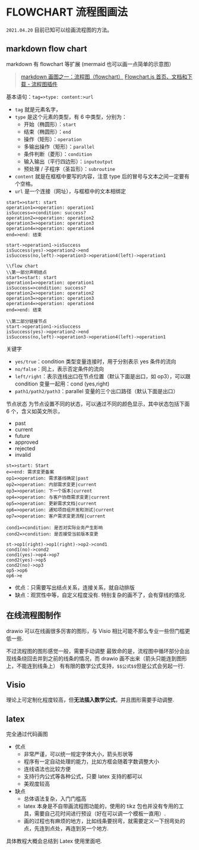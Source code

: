 # FLOWCHART 流程图画法

`2021.04.20`
目前已知可以绘画流程图的方法。

## markdown flow chart

markdown 有 flowchart 等扩展 (mermaid 也可以画一点简单的示意图）
> [markdown 画图之一：流程图（flowchart）](https://blog.csdn.net/googgirl/article/details/108335574)
> [Flowchart.js 首页、文档和下载 - 流程图插件](https://www.oschina.net/p/flowchart-js?hmsr=aladdin1e1)

基本语句：`tag=>type: content:>url`

- `tag` 就是元素名字，
- `type` 是这个元素的类型，有 6 中类型，分别为：
    - 开始（椭圆形）：`start`
    - 结束（椭圆形）：`end`
    - 操作（矩形）：`operation`
    - 多输出操作（矩形）：`parallel`
    - 条件判断（菱形）：`condition`
    - 输入输出（平行四边形）：`inputoutput`
    - 预处理 / 子程序（圣旨形）：`subroutine`
- `content` 就是在框框中要写的内容，注意 type 后的冒号与文本之间一定要有个空格。
- `url` 是一个连接（网址），与框框中的文本相绑定

```flow chart
start=>start: start
operation1=>operation: operation1
isSuccess=>condition: success?
operation2=>operation: operation2
operation3=>operation: operation3
operation4=>operation: operation4
end=>end: 结束

start->operation1->isSuccess
isSuccess(yes)->operation2->end
isSuccess(no,left)->operation3->operation4(left)->operation1
```

```flow_chart_code
\\flow chart
\\第一部分声明结点
start=>start: start
operation1=>operation: operation1
isSuccess=>condition: success?
operation2=>operation: operation2
operation3=>operation: operation3
operation4=>operation: operation4
end=>end: 结束

\\第二部分链接节点
start->operation1->isSuccess
isSuccess(yes)->operation2->end
isSuccess(no,left)->operation3->operation4(left)->operation1
```

关键字

- `yes/true`：condition 类型变量连接时，用于分别表示 yes 条件的流向
- `no/false`：同上，表示否定条件的流向
- `left/right`：表示连线出口在节点位置（默认下面是出口，如 op3），可以跟 condition 变量一起用：cond (yes,right)
- `path1/path2/path3`：parallel 变量的三个出口路径（默认下面是出口）

节点状态
为节点设置不同的状态，可以通过不同的颜色显示，其中状态包括下面 6 个，含义如英文所示，

- past
- current
- future
- approved
- rejected
- invalid

```flow
st=>start: Start
e=>end: 需求变更备案
op1=>operation: 需求基线确定|past
op2=>operation: 内部需求变更|current
op3=>operation: 下一个版本|current
op4=>operation: 与客户协商需求变更|current
op5=>operation: 更新需求文档|current
op6=>operation: 通知项目组开发和测试|current
op7=>operation: 客户需求变更流程|current

cond1=>condition: 是否对实际业务产生影响
cond2=>condition: 是否接受当前版本变更

st->op1(right)->op1(right)->op2->cond1
cond1(no)->cond2
cond1(yes)->op4->op7
cond2(yes)->op5
cond2(no)->op3
op5->op6
op6->e
```

- 优点：只需要写出结点关系，连接关系，就自动排版
- 缺点：观赏性中等，自定义程度没有. 特别复杂的画不了，会有穿线的情况.

## 在线流程图制作

drawio 可以在线画很多厉害的图形，与 Visio 相比可能不那么专业一些但门槛更低一些.

不过流程图的图形感觉一般，需要手动调整
最致命的是，流程图中循环部分会出现线条绕回去并到之前的线条的情况，而 drawio 画不出来（箭头只能连到图形上，不能连到线条上）
有有限的数学公式支持，`$$公式$$`但是公式会另起一行.

## Visio

理论上可定制化程度较高，但**无法插入数学公式**，并且图形需要手动调整.

## latex

完全通过代码画图

- 优点
    - 非常严谨，可以统一规定字体大小，箭头形状等
    - 程序有一定自动处理的能力，比如方框会随着字数调整大小
    - 连线语法也比较方便
    - 支持行内公式等各种公式，只要 latex 支持的都可以
    - 美观度较高
- 缺点
    - 总体语法复杂，入门门槛高
    - latex 本身是不自带画流程图功能的，使用的 tikz 包也并没有专用的工具，需要自己花时间进行预设（好在可以调一个模板一直用）.
    - 画的过程也有麻烦的地方，比如线条要拐弯，就需要定义一下拐弯处的点，先连到点处，再连到另一个地方.

具体教程大概会总结到 Latex 使用里面吧.
